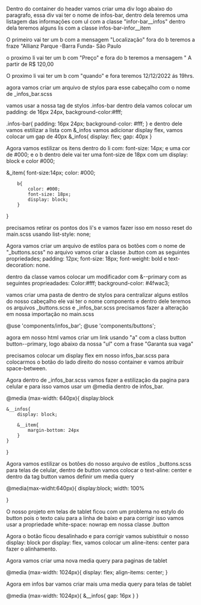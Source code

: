 Dentro do container do header vamos criar uma div logo abaixo do  paragrafo, essa div vai ter o nome de infos-bar, dentro dela teremos uma listagem das informações com ul com a classe "infor-bar__infos" 
dentro dela teremos alguns lis com a classe infos-bar-infor__item

O primeiro vai ter um b com a mensagem "Localização"
fora do b teremos a fraze "Allianz Parque -Barra Funda- São Paulo

o proximo li vai ter um b com "Preço" e fora do b teremos a mensagem " A partir de R$ 120,00

O proximo li vai ter um b com "quando" e fora teremos 12/12/2022 ás 19hrs.

agora vamos criar um arquivo de stylos para esse cabeçalho com o nome de _infos_bar.scss 

vamos usar a nossa tag de stylos .infos-bar
dentro dela vamos colocar um padding: de 16px 24px, background-color:#fff;

.infos-bar{
    padding: 16px 24px;
    background-color: #fff;
}
 e dentro dele vamos estilizar a lista com &_infos vamos adicionar display flex, vamos colocar um gap de 40px
 &_infos{
    display: flex;
    gap: 40px
 }

 Agora vamos estilizar os itens dentro do li com: font-size: 14px; e uma cor de #000;
 e o b dentro dele vai ter uma font-size de 18px com um display: block e color #000;

 &_item{
    font-size:14px;
    color: #000;

        b{
            color: #000;
            font-size: 18px;
            display: block;
        }
 }

 precisamos retirar os pontos dos li's e vamos fazer isso em nosso reset do main.scss usando list-style: none;

Agora vamos criar um arquivo de estilos  para  os botões com o nome de "_buttons.scss" no arquivo vamos criar a classe .button com as seguintes propriedades; padding: 12px; font-size: 18px; font-weight: bold e text-decoration: none.

dentro da classe vamos colocar um modificador com &--primary com as seguintes proprieadades: Color:#fff; background-color: #4fwac3;

vamos criar uma pasta de dentro de stylos para centralizar alguns estilos do nosso cabeçalho ele vai ter o nome components e dentro dele teremos os arquivos _buttons.scss e _infos_bar.scss precisamos fazer a alteração em nossa importação no main.scss

@use 'components/infos_bar';
@use 'components/buttons';

agora em nosso html vamos criar um link usando "a"  com a class button button--primary, logo abaixo da nossa "ul" com a frase "Garanta sua vaga"

precisamos colocar um display flex em nosso infos_bar.scss para colocarmos o botão do lado direito do nosso container e vamos atribuir space-between.

Agora dentro de _infos_bar.scss vamos fazer a estilização da pagina para celular e para isso vamos usar um @media dentro de infos_bar.

@media (max-width: 640px){
    display:block

    &__infos{
        display: block;

        &__item{
            margin-bottom: 24px
        }
    }
}

Agora vamos estilizar os botões do nosso arquivo de estilos _buttons.scss para telas de celular, dentro de button vamos colocar o text-aline: center e dentro da tag button vamos definir um media query

@media(max-widht:640px){
    display:block;
    width: 100%

}

O nosso projeto em telas de tablet ficou com um problema no estylo do button pois o texto caiu para a linha de baixo e para corrigir isso vamos usar a propriedade white-space: nowrap em nossa classe .button

Agora o botão ficou desalinhado e para corrigir vamos subistituir o nosso display: block por display: flex, vamos colocar um aline-itens: center para fazer o alinhamento.

Agora vamos criar uma nova media query para paginas de tablet

@media (max-width: 1024px){
    display: flex;
    align-items: center;
}

Agora em infos bar vamos criar mais uma media query para telas de tablet

@media (max-width: 1024px){
    &__infos{
        gap: 16px
    }
}